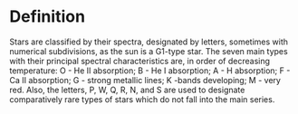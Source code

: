 # Definition

Stars are classified by their spectra, designated by letters, sometimes
with numerical subdivisions, as the sun is a G1-type star. The seven
main types with their principal spectral characteristics are, in order
of decreasing temperature: O - He II absorption; B - He I absorption;
A - H absorption; F - Ca II absorption; G - strong metallic lines; K
-bands developing; M - very red. Also, the letters, P, W, Q, R, N, and S
are used to designate comparatively rare types of stars which do not
fall into the main series.
